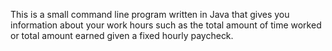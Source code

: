 This is a small command line program written in Java that gives you information about your work hours 
such as the total amount of time worked or total amount earned given a fixed hourly paycheck.
